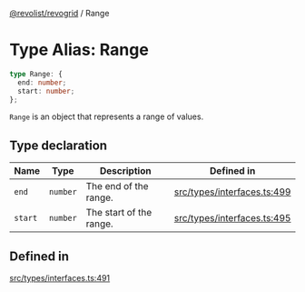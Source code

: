 [@revolist/revogrid](README.md) / Range

# Type Alias: Range

```ts
type Range: {
  end: number;
  start: number;
};
```

`Range` is an object that represents a range of values.

## Type declaration

| Name | Type | Description | Defined in |
| ------ | ------ | ------ | ------ |
| `end` | `number` | The end of the range. | [src/types/interfaces.ts:499](https://github.com/revolist/revogrid/blob/7c04a51ec5214ac7292502c14a49e3fb70d452cb/src/types/interfaces.ts#L499) |
| `start` | `number` | The start of the range. | [src/types/interfaces.ts:495](https://github.com/revolist/revogrid/blob/7c04a51ec5214ac7292502c14a49e3fb70d452cb/src/types/interfaces.ts#L495) |

## Defined in

[src/types/interfaces.ts:491](https://github.com/revolist/revogrid/blob/7c04a51ec5214ac7292502c14a49e3fb70d452cb/src/types/interfaces.ts#L491)
